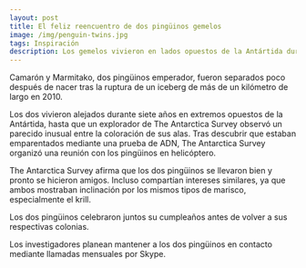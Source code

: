 ```yaml
---
layout: post
title: El feliz reencuentro de dos pingüinos gemelos
image: /img/penguin-twins.jpg
tags: Inspiración
description: Los gemelos vivieron en lados opuestos de la Antártida durante 8 años.
---
```


Camarón y Marmitako, dos pingüinos emperador, fueron separados poco después de nacer tras la ruptura de un iceberg de más de un kilómetro de largo en 2010.

Los dos vivieron alejados durante siete años en extremos opuestos de la Antártida, hasta que un explorador de The Antarctica Survey observó un parecido inusual entre la coloración de sus alas. Tras descubrir que estaban emparentados mediante una prueba de ADN, The Antarctica Survey organizó una reunión con los pingüinos en helicóptero.

The Antarctica Survey afirma que los dos pingüinos se llevaron bien y pronto se hicieron amigos. Incluso compartían intereses similares, ya que ambos mostraban inclinación por los mismos tipos de marisco, especialmente el krill.

Los dos pingüinos celebraron juntos su cumpleaños antes de volver a sus respectivas colonias.

Los investigadores planean mantener a los dos pingüinos en contacto mediante llamadas mensuales por Skype.